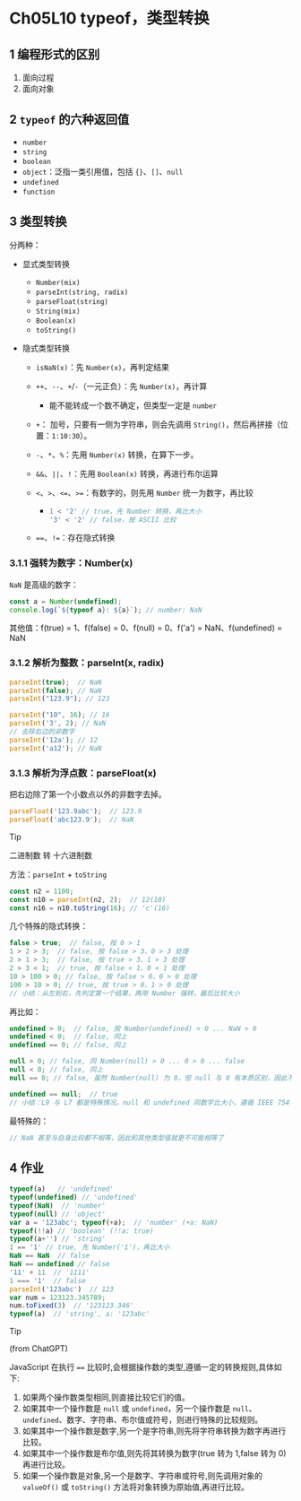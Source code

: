 # Ch05L10 typeof，类型转换



## 1 编程形式的区别

1. 面向过程
2. 面向对象



## 2 `typeof` 的六种返回值

- `number`
- `string`
- `boolean`
- `object`：泛指一类引用值，包括 `{}`、`[]`、`null`
- `undefined`
- `function`



## 3 类型转换

分两种：

- 显式类型转换

  - `Number(mix)`
  - `parseInt(string, radix)`
  - `parseFloat(string)`
  - `String(mix)`
  - `Boolean(x)`
  - `toString()`

- 隐式类型转换

  - `isNaN(x)`：先 `Number(x)`，再判定结果

  - `++`、`--`、`+`/`-`（一元正负）：先 `Number(x)`，再计算
    - 能不能转成一个数不确定，但类型一定是 `number`

  - `+`： 加号，只要有一侧为字符串，则会先调用 `String()`，然后再拼接（位置：`1:10:30`）。

  - `-`、`*`、`%`：先用 `Number(x)` 转换，在算下一步。

  - `&&`、`||`、`!`：先用 `Boolean(x)` 转换，再进行布尔运算

  - `<`、`>`、`<=`、`>=`：有数字的，则先用 `Number` 统一为数字，再比较

    - ```js
      1 < '2' // true，先 Number 转换，再比大小
      '3' < '2' // false，按 ASCII 比较
      ```

  - `==`、`!=`：存在隐式转换



### 3.1.1 强转为数字：Number(x)

`NaN` 是高级的数字：

```javascript
const a = Number(undefined);
console.log(`${typeof a}: ${a}`); // number: NaN
```

其他值：f(true) = 1、f(false) = 0、f(null) = 0、f('a') = NaN、f(undefined) = NaN



### 3.1.2 解析为整数：parseInt(x, radix)

```js
parseInt(true);  // NaN
parseInt(false); // NaN
parseInt("123.9"); // 123

parseInt("10", 16); // 16
parseInt('3', 2); // NaN
// 去除右边的非数字
parseInt('12a'); // 12
parseInt('a12'); // NaN
```



### 3.1.3 解析为浮点数：parseFloat(x)

把右边除了第一个小数点以外的非数字去掉。

```js
parseFloat('123.9abc');  // 123.9
parseFloat('abc123.9');  // NaN
```



> [!tip]
>
> 二进制数 转 十六进制数
>
> 方法：`parseInt` + `toString`
>
> ```js
> const n2 = 1100;
> const n10 = parseInt(n2, 2);  // 12(10)
> const n16 = n10.toString(16); // 'c'(16)
> ```



几个特殊的隐式转换：

```js
false > true;  // false, 按 0 > 1
1 > 2 > 3;  // false, 按 false > 3、0 > 3 处理
2 > 1 > 3;  // false, 按 true > 3、1 > 3 处理
2 > 3 < 1;  // true, 按 false < 1、0 < 1 处理
10 > 100 > 0; // false, 按 false > 0、0 > 0 处理
100 > 10 > 0; // true, 按 true > 0、1 > 0 处理
// 小结：从左到右，先判定第一个结果，再用 Number 强转，最后比较大小
```

再比如：

```js
undefined > 0;  // false, 按 Number(undefined) > 0 ... NaN > 0
undefined < 0;  // false, 同上
undefined == 0; // false, 同上

null > 0; // false, 同 Number(null) > 0 ... 0 > 0 ... false
null < 0; // false, 同上
null == 0; // false, 虽然 Number(null) 为 0，但 null 与 0 有本质区别，因此不相等

undefined == null;  // true
// 小结：L9 与 L7 都是特殊情况。null 和 undefined 同数字比大小，遵循 IEEE 754 标准，该标准规定，null 和 undefined 与数字的比较结果均为 false
```

最特殊的：

```js
// NaN 甚至与自身比较都不相等，因此和其他类型值就更不可能相等了
```



## 4 作业

```js
typeof(a)   // 'undefined'
typeof(undefined) // 'undefined'
typeof(NaN)  // 'number'
typeof(null) // 'object'
var a = '123abc'; typeof(+a);  // 'number' (+a: NaN)
typeof(!!a) // 'boolean' (!!a: true)
typeof(a+'') // 'string' 
1 == '1' // true, 先 Number('1')，再比大小
NaN == NaN  // false
NaN == undefined // false
'11' + 11  // '1111'
1 === '1'  // false
parseInt('123abc')  // 123
var num = 123123.345789;
num.toFixed(3)  // '123123.346'
typeof(a)  // 'string', a: '123abc'
```



> [!tip]
>
> (from ChatGPT)
>
> JavaScript 在执行 `==` 比较时,会根据操作数的类型,遵循一定的转换规则,具体如下:
>
> 1. 如果两个操作数类型相同,则直接比较它们的值。
> 2. 如果其中一个操作数是 `null` 或 `undefined`，另一个操作数是 `null`、`undefined`、数字、字符串、布尔值或符号，则进行特殊的比较规则。
> 3. 如果其中一个操作数是数字,另一个是字符串,则先将字符串转换为数字再进行比较。
> 4. 如果其中一个操作数是布尔值,则先将其转换为数字(true 转为 1,false 转为 0)再进行比较。
> 5. 如果一个操作数是对象,另一个是数字、字符串或符号,则先调用对象的 `valueOf()` 或 `toString()` 方法将对象转换为原始值,再进行比较。
